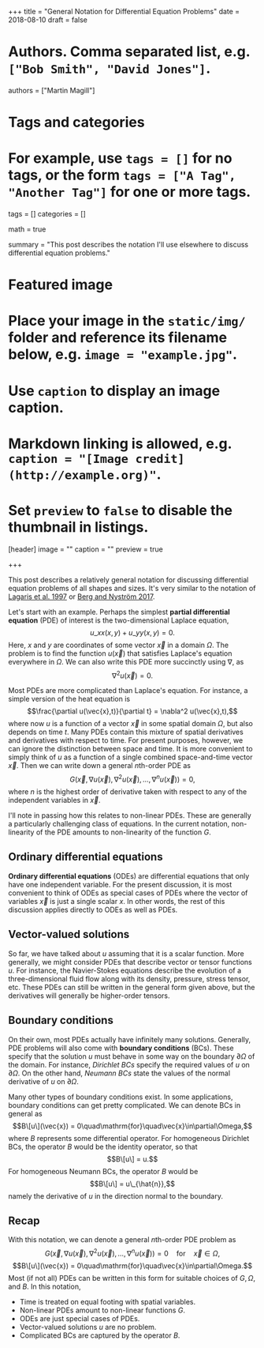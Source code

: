 +++
title = "General Notation for Differential Equation Problems"
date = 2018-08-10
draft = false

# Authors. Comma separated list, e.g. `["Bob Smith", "David Jones"]`.
authors = ["Martin Magill"]

# Tags and categories
# For example, use `tags = []` for no tags, or the form `tags = ["A Tag", "Another Tag"]` for one or more tags.
tags = []
categories = []

math = true

summary = "This post describes the notation I'll use elsewhere to discuss differential equation problems."

# Featured image
# Place your image in the `static/img/` folder and reference its filename below, e.g. `image = "example.jpg"`.
# Use `caption` to display an image caption.
#   Markdown linking is allowed, e.g. `caption = "[Image credit](http://example.org)"`.
# Set `preview` to `false` to disable the thumbnail in listings.
[header]
image = ""
caption = ""
preview = true

+++

This post describes a relatively general notation for discussing differential equation problems of all shapes and sizes.
It's very similar to the notation of [Lagaris et al. 1997](https://arxiv.org/abs/physics/9705023) or [Berg and Nystr&ouml;m 2017](https://arxiv.org/abs/1711.06464).

Let's start with an example.
Perhaps the simplest **partial differential equation** (PDE) of interest is the two-dimensional Laplace equation,
$$u\_{xx}(x,y) + u\_{yy}(x,y) = 0.$$
Here, $x$ and $y$ are coordinates of some vector $\vec{x}$ in a domain $\Omega$.
The problem is to find the function $u(\vec{x})$ that satisfies Laplace's equation everywhere in $\Omega$.
We can also write this PDE more succinctly using $\nabla$, as
$$\nabla^2 u(\vec{x}) = 0.$$

Most PDEs are more complicated than Laplace's equation.
For instance, a simple version of the heat equation is
$$\frac{\partial u(\vec{x},t)}{\partial t} = \nabla^2 u(\vec{x},t),$$
where now $u$ is a function of a vector $\vec{x}$ in some spatial domain $\Omega$, but also depends on time $t$.
Many PDEs contain this mixture of spatial derivatives and derivatives with respect to time.
For present purposes, however, we can ignore the distinction between space and time.
It is more convenient to simply think of $u$ as a function of a single combined space-and-time vector $\vec{x}$.
Then we can write down a general $n$th-order PDE as
$$G(\vec{x},\nabla u(\vec{x}),\nabla^2 u(\vec{x}),\ldots,\nabla^n u(\vec{x})) = 0,$$
where $n$ is the highest order of derivative taken with respect to any of the independent variables in $\vec{x}$.

I'll note in passing how this relates to non-linear PDEs.
These are generally a particularly challenging class of equations.
In the current notation, non-linearity of the PDE amounts to non-linearity of the function $G$.


## Ordinary differential equations

**Ordinary differential equations** (ODEs) are differential equations that only have one independent variable.
For the present discussion, it is most convenient to think of ODEs as special cases of PDEs where the vector of variables $\vec{x}$ is just a single scalar $x$.
In other words, the rest of this discussion applies directly to ODEs as well as PDEs.


## Vector-valued solutions

So far, we have talked about $u$ assuming that it is a scalar function.
More generally, we might consider PDEs that describe vector or tensor functions $u$.
For instance, the Navier-Stokes equations describe the evolution of a three-dimensional fluid flow along with its density, pressure, stress tensor, etc.
These PDEs can still be written in the general form given above, but the derivatives will generally be higher-order tensors.


## Boundary conditions

On their own, most PDEs actually have infinitely many solutions.
Generally, PDE problems will also come with **boundary conditions** (BCs).
These specify that the solution $u$ must behave in some way on the boundary $\partial \Omega$ of the domain.
For instance, *Dirichlet BCs* specify the required values of $u$ on $\partial \Omega$.
On the other hand, *Neumann BCs* state the values of the normal derivative of $u$ on $\partial \Omega$.

Many other types of boundary conditions exist.
In some applications, boundary conditions can get pretty complicated.
We can denote BCs in general as
$$B\[u\](\vec{x}) = 0\quad\mathrm{for}\quad\vec{x}\in\partial\Omega,$$
where $B$ represents some differential operator.
For homogeneous Dirichlet BCs, the operator $B$ would be the identity operator, so that
$$B\[u\] = u.$$
For homogeneous Neumann BCs, the operator $B$ would be
$$B\[u\] = u\_{\hat{n}},$$
namely the derivative of $u$ in the direction normal to the boundary.


## Recap

With this notation, we can denote a general $n$th-order PDE problem as
$$G(\vec{x},\nabla u(\vec{x}),\nabla^2 u(\vec{x}),\ldots,\nabla^n u(\vec{x})) = 0\quad\mathrm{for}\quad\vec{x}\in\Omega,$$
$$B\[u\](\vec{x}) = 0\quad\mathrm{for}\quad\vec{x}\in\partial\Omega.$$
Most (if not all) PDEs can be written in this form for suitable choices of $G, \Omega$, and $B$.
In this notation,

* Time is treated on equal footing with spatial variables.
* Non-linear PDEs amount to non-linear functions $G$.
* ODEs are just special cases of PDEs.
* Vector-valued solutions $u$ are no problem.
* Complicated BCs are captured by the operator $B$.
